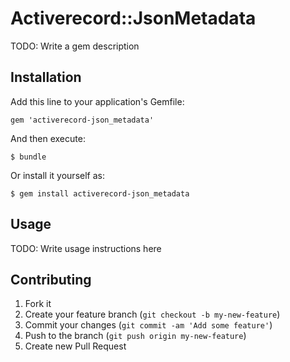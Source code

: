# Activerecord::JsonMetadata

TODO: Write a gem description

## Installation

Add this line to your application's Gemfile:

    gem 'activerecord-json_metadata'

And then execute:

    $ bundle

Or install it yourself as:

    $ gem install activerecord-json_metadata

## Usage

TODO: Write usage instructions here

## Contributing

1. Fork it
2. Create your feature branch (`git checkout -b my-new-feature`)
3. Commit your changes (`git commit -am 'Add some feature'`)
4. Push to the branch (`git push origin my-new-feature`)
5. Create new Pull Request
